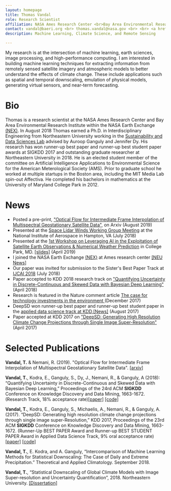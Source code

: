 ```yaml
---
layout: homepage
title: Thomas Vandal
role: Research Scientist
affiliation: NASA Ames Research Center <br>Bay Area Environmental Research Institute <br> Moffett Field, CA
contact: vandal@baeri.org <br> thomas.vandal@nasa.gov <br> <br> <a href="https://www.github.com/tjvandal">Github</a>
description: Machine Learning, Climate Science, and Remote Sensing 

---
```


My research is at the intersection of machine learning, earth sciences, image processing, and high-performance computing. I am interested in building machine learning techniques for extracting information from remotely sensed satellite imagery and atmospheric models to better understand the effects of climate change. These include applications such as spatial and temporal downscaling, emulation of physical models, generating virtual sensors, and near-term forecasting. 

# Bio

Thomas is a research scientist at the NASA Ames Research Center and Bay Area Environmental Research Institute within the NASA Earth Exchange [(NEX)](https://nex.nasa.gov/nex/). In August 2018 Thomas earned a Ph.D. in Interdisciplinary Engineering from Northeastern University working in the [Sustainability and Data Sciences Lab](https://web.northeastern.edu/sds/) advised by Auroop Ganguly and Jennifer Dy. His research has won runner-up best paper and runner-up best student paper awards at SIGKDD 2017 and outstanding graduate researcher at Northeastern University in 2018.  He is an elected student member of the committee on Artificial Intelligence Applications to Environmental Science for the American Meterological Society (AMS). Prior to graduate school he worked at multiple startups in the Boston area, including the MIT Media Lab spin-out Affectiva.  He completed his bachelors in mathematics at the University of Maryland College Park in 2012.

# News

- Posted a pre-print, ["Optical Flow for Intermediate Frame Interpolation of Multispectral Geostationary Satellite Data"](https://arxiv.org/abs/1907.12013), on Arxiv (August 2019)
- Presented at the [Space Lidar Winds Working Group Meeting](https://winds-lidar-group.larc.nasa.gov/) at the National Institute of Aerospace in Hampton, VA (July 2018)
- Presented at the [1st Workshop on Leveraging AI in the Exploitation of Satellite Earth Observations & Numerical Weather Prediction](https://www.star.nesdis.noaa.gov/star/meeting_2019AIWorkshop.php) in College Park, MD. [[slides]](https://www.star.nesdis.noaa.gov/star/documents/meetings/2019AI/Wednesday/S2_3-3_NOAAai2019_Vandal.pptx) (April 2019)
- I joined the NASA Earth Exchange [(NEX)](https://nex.nasa.gov/nex/) at Ames research center [[NEU News]](http://www.civ.neu.edu/news/sds-lab-phd-student-thomas-vandal-accepts-position-nasa-scientist)
- Our paper was invited for submission to the Sister's Best Paper Track at [IJCAI 2018](https://www.ijcai.org/proceedings/2018/759) (July 2018)
- Paper accepted to KDD 2018 research track on ["Quantifying Uncertainty in Discrete-Continuous and Skewed Data with Bayesian Deep Learning"](https://www.kdd.org/kdd2018/accepted-papers/view/quantifying-uncertainty-in-discrete-continuous-and-skewed-data-with-bayesia) (April 2018)
- Research is featured in the Nature comment article [The case for technology investments in the environment
](https://www.nature.com/articles/d41586-017-08675-7) (December 2017)
- DeepSD won runner-up best paper and runner-up best student paper in the [applied data science track at KDD](https://www.kdd.org/kdd2017/accepted-papers),[[News]](https://knuth.coe.neu.edu/news/phd-student-ganguly-receive-runner-up-best-paper-awards/) (August 2017)
- Paper accepted at KDD 2017 on ["DeepSD: Generating High Resolution Climate Change Projections through Single Image Super-Resolution"](https://www.kdd.org/kdd2017/papers/view/deepsd-generating-high-resolution-climate-change-projections-through-single) (April 2017)

# Selected Publications

**Vandal, T.** & Nemani, R. (2019). "Optical Flow for Intermediate Frame Interpolation of Multispectral Geostationary Satellite Data". [[arxiv]](https://arxiv.org/pdf/1907.12013.pdf)

**Vandal, T.**, Kodra, E., Ganguly, S., Dy, J., Nemani, R., & Ganguly, A (2018): “Quantifying Uncertainty in Discrete-Continuous and Skewed Data with Bayesian Deep Learning,” Proceedings of the 24rd ACM **SIGKDD** Conference on Knowledge Discovery and Data Mining, 1663-1672. (Research Track, 18% acceptance rate)[[paper]](https://www.kdd.org/kdd2018/accepted-papers/view/quantifying-uncertainty-in-discrete-continuous-and-skewed-data-with-bayesia) [[code]](https://github.com/tjvandal/discrete-continuous-bdl)

**Vandal, T.**, Kodra, E., Ganguly, S., Michaelis, A., Nemani, R., & Ganguly, A. (2017). “DeepSD: Generating high resolution climate change projections through single image super-Resolution,” KDD 2017, Proceedings of the 23rd ACM **SIGKDD** Conference on Knowledge Discovery and Data Mining, 1663-1672. (Runner-Up BEST PAPER Award and Runner-up BEST STUDENT PAPER Award in Applied Data Science Track, 9% oral acceptance rate) [[paper]](https://www.kdd.org/kdd2017/papers/view/deepsd-generating-high-resolution-climate-change-projections-through-single) [[code]](https://github.com/tjvandal/deepsd)

**Vandal, T.**, E. Kodra, and A. Ganguly, “Intercomparison of Machine Learning Methods for Statistical Downscaling: The Case of Daily and Extreme Precipitation.” Theoretical and Applied Climatology. September 2018.

**Vandal, T.**, “Statistical Downscaling of Global Climate Models with Image Super-resolution and Uncertainty Quantification”, 2018. Northeastern University. [[Dissertation]](./papers/vandal_dissertation_2018.pdf)
